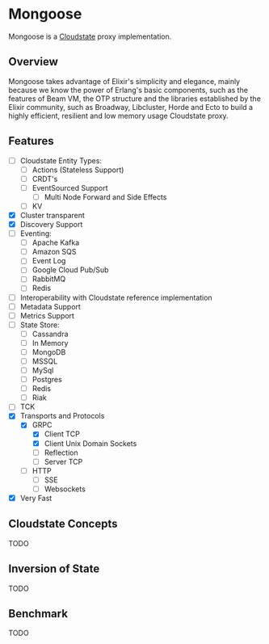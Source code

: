 # Mongoose

Mongoose is a [Cloudstate](https://github.com/cloudstateio/cloudstate) proxy implementation.

## Overview

Mongoose takes advantage of Elixir's simplicity and elegance, mainly because we know the power of Erlang's basic components, such as the features of Beam VM, the OTP structure and the libraries established by the Elixir community, such as Broadway, Libcluster, Horde and Ecto to build a highly efficient, resilient and low memory usage Cloudstate proxy.

## Features

- [ ] Cloudstate Entity Types:
    - [ ] Actions (Stateless Support)
    - [ ] CRDT's
    - [ ] EventSourced Support
        - [ ] Multi Node Forward and Side Effects
    - [ ] KV
- [x] Cluster transparent
- [x] Discovery Support
- [ ] Eventing:
    - [ ] Apache Kafka
    - [ ] Amazon SQS
    - [ ] Event Log
    - [ ] Google Cloud Pub/Sub
    - [ ] RabbitMQ
    - [ ] Redis
- [ ] Interoperability with Cloudstate reference implementation
- [ ] Metadata Support
- [ ] Metrics Support
- [ ] State Store:
    - [ ] Cassandra
    - [ ] In Memory
    - [ ] MongoDB
    - [ ] MSSQL
    - [ ] MySql
    - [ ] Postgres
    - [ ] Redis
    - [ ] Riak
- [ ] TCK
- [x] Transports and Protocols
    - [x] GRPC
        - [x] Client TCP
        - [x] Client Unix Domain Sockets
        - [ ] Reflection
        - [ ] Server TCP 
    - [ ] HTTP 
        - [ ] SSE
        - [ ] Websockets
- [x] Very Fast

## Cloudstate Concepts

TODO

## Inversion of State

TODO

## Benchmark

TODO